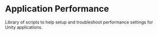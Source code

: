 # Application Performance
Library of scripts to help setup and troubleshoot performance settings for Unity applications.
